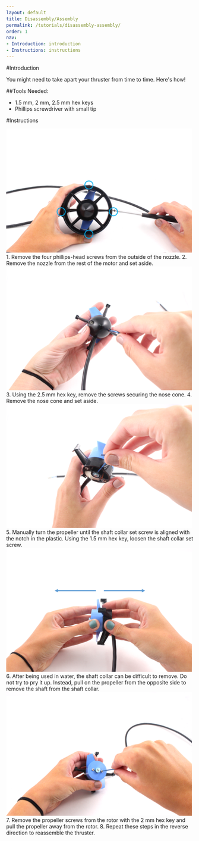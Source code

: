 ```yaml
---
layout: default
title: Disassembly/Assembly 
permalink: /tutorials/disassembly-assembly/
order: 1
nav:
- Introduction: introduction
- Instructions: instructions
---
```


#Introduction

You might need to take apart your thruster from time to time. Here's how!

##Tools Needed:

* 1.5 mm, 2 mm, 2.5 mm hex keys
* Phillips screwdriver with small tip

#Instructions

<img src="/assets/images/tutorials/changing-a-propeller/propeller-1.png" class="img-responsive" style="max-width:500px" />
1. Remove the four phillips-head screws from the outside of the nozzle.      
2. Remove the nozzle from the rest of the motor and set aside.   

<img src="/assets/images/tutorials/disassembly/disassembly-1.png" class="img-responsive" style="max-width:500px" />
3. Using the 2.5 mm hex key, remove the screws securing the nose cone.      
4. Remove the nose cone and set aside.

<img src="/assets/images/tutorials/disassembly/disassembly-2.png" class="img-responsive" style="max-width:500px" />
5. Manually turn the propeller until the shaft collar set screw is aligned with the notch in the plastic. Using the 1.5 mm hex key, loosen the shaft collar set screw.       
<img src="/assets/images/tutorials/disassembly/disassembly-3.png" class="img-responsive" style="max-width:500px" />   
6. After being used in water, the shaft collar can be difficult to remove. Do not try to pry it up. Instead, pull on the propeller from the opposite side to remove the shaft from the shaft collar.      

<img src="/assets/images/tutorials/changing-a-propeller/propeller-2.png" class="img-responsive" style="max-width:500px" />
7. Remove the propeller screws from the rotor with the 2 mm hex key and pull the propeller away from the rotor.     
8. Repeat these steps in the reverse direction to reassemble the thruster.      